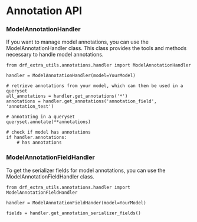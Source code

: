 # Annotation API


### ModelAnnotationHandler

If you want to manage model annotations, you can use the ModelAnnotationHandler class. This class provides the tools and 
methods necessary to handle model annotations.

```.py3
from drf_extra_utils.annotations.handler import ModelAnnotationHandler

handler = ModelAnnotationHandler(model=YourModel)

# retrieve annotations from your model, which can then be used in a queryset
all_annotations = handler.get_annotations('*')
annotations = handler.get_annotations('annotation_field', 'annotation_test') 

# annotating in a queryset
queryset.annotate(**annotations)

# check if model has annotations
if handler.annotations:
    # has annotations

```

### ModelAnnotationFieldHandler

To get the serializer fields for model annotations, you can use the ModelAnnotationFieldHandler class.

```.py3
from drf_extra_utils.annotations.handler import ModelAnnotationFieldHandler

handler = ModelAnnotationFieldHander(model=YourModel)

fields = handler.get_annotation_serializer_fields()

```